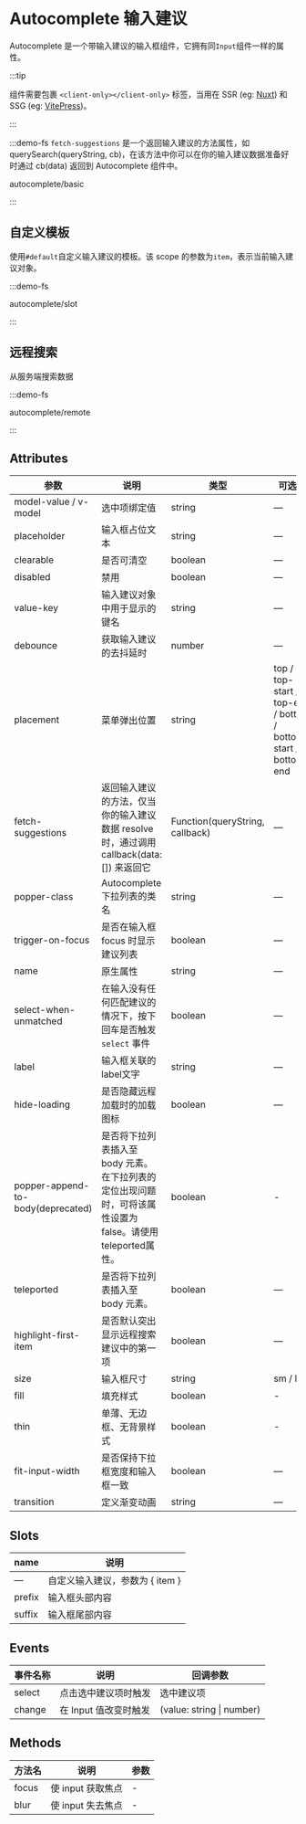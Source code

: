 # Autocomplete 输入建议

Autocomplete 是一个带输入建议的输入框组件，它拥有同`Input`组件一样的属性。

:::tip

组件需要包裹 `<client-only></client-only>` 标签，当用在 SSR (eg: [Nuxt](https://nuxt.com/v3)) 和 SSG (eg: [VitePress](https://vitepress.vuejs.org/))。

:::


:::demo-fs `fetch-suggestions` 是一个返回输入建议的方法属性，如 querySearch(queryString, cb)，在该方法中你可以在你的输入建议数据准备好时通过 cb(data) 返回到 Autocomplete 组件中。

autocomplete/basic

:::

## 自定义模板

使用`#default`自定义输入建议的模板。该 scope 的参数为`item`，表示当前输入建议对象。

:::demo-fs

autocomplete/slot

:::

## 远程搜索

从服务端搜索数据

:::demo-fs

autocomplete/remote

:::

## Attributes

| 参数          | 说明            | 类型            | 可选值                 | 默认值   |
|-------------  |---------------- |---------------- |---------------------- |-------- |
| model-value / v-model   | 选中项绑定值   | string          | — | — |
| placeholder   | 输入框占位文本   | string          | — | — |
| clearable   | 是否可清空   | boolean          | — | false |
| disabled      | 禁用            | boolean         | — | false   |
| value-key | 输入建议对象中用于显示的键名 | string | — | value |
| debounce      | 获取输入建议的去抖延时 | number         | — | 300 |
| placement     | 菜单弹出位置 | string         | top / top-start / top-end / bottom / bottom-start / bottom-end | bottom-start |
| fetch-suggestions | 返回输入建议的方法，仅当你的输入建议数据 resolve 时，通过调用 callback(data:[]) 来返回它  | Function(queryString, callback)  | — | — |
| popper-class | Autocomplete 下拉列表的类名 | string | — | — |
| trigger-on-focus | 是否在输入框 focus 时显示建议列表 | boolean | — | true |
| name | 原生属性 | string | — | — |
| select-when-unmatched | 在输入没有任何匹配建议的情况下，按下回车是否触发 `select` 事件 | boolean | — | false |
| label | 输入框关联的label文字 | string | — | — |
| hide-loading | 是否隐藏远程加载时的加载图标 | boolean | — | false |
| popper-append-to-body(deprecated) | 是否将下拉列表插入至 body 元素。在下拉列表的定位出现问题时，可将该属性设置为 false。请使用teleported属性。 | boolean | - | false |
| teleported | 是否将下拉列表插入至 body 元素。 | boolean | — | true |
| highlight-first-item | 是否默认突出显示远程搜索建议中的第一项 | boolean | — | false |
| size                | 输入框尺寸  | string | sm / lg | -  |
| fill | 填充样式 | boolean | - | false |
| thin | 单薄、无边框、无背景样式 | boolean | - | false |
| fit-input-width  | 是否保持下拉框宽度和输入框一致    | boolean    | —  | false        |
| transition                | 定义渐变动画  | string         | —  | dropdown                                          |

## Slots
| name | 说明 |
|------|--------|
| — | 自定义输入建议，参数为 { item } |
| prefix | 输入框头部内容 |
| suffix | 输入框尾部内容 |

## Events
| 事件名称 | 说明 | 回调参数 |
|---------|--------|---------|
| select | 点击选中建议项时触发 | 选中建议项 |
| change | 在 Input 值改变时触发 | (value: string \| number) |

## Methods
| 方法名 | 说明 | 参数 |
| ---- | ---- | ---- |
| focus | 使 input 获取焦点 | - |
| blur | 使 input 失去焦点 | - |
